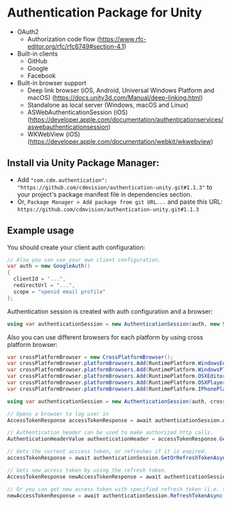# Authentication Package for Unity
- OAuth2
  - Authorization code flow (https://www.rfc-editor.org/rfc/rfc6749#section-4.1)
- Built-in clients
  - GitHub
  - Google
  - Facebook
- Built-in browser support
  - Deep link browser (iOS, Android, Universal Windows Platform and macOS) (https://docs.unity3d.com/Manual/deep-linking.html)
  - Standalone as local server (Windows, macOS and Linux)
  - ASWebAuthenticationSession (iOS) (https://developer.apple.com/documentation/authenticationservices/aswebauthenticationsession)
  - WKWebView (iOS) (https://developer.apple.com/documentation/webkit/wkwebview)

## Install via Unity Package Manager:
* Add `"com.cdm.authentication": "https://github.com/cdmvision/authentication-unity.git#1.1.3"` to your project's package manifest file in dependencies section.
* Or, `Package Manager > Add package from git URL...` and paste this URL: `https://github.com/cdmvision/authentication-unity.git#1.1.3`

## Example usage

You should create your client auth configuration:
```csharp
// Also you can use your own client configuration.
var auth = new GoogleAuth()
{
  clientId = "...",
  redirectUrl = "...",
  scope = "openid email profile"
};
```

Authentication session is created with auth configuration and a browser:
```csharp
using var authenticationSession = new AuthenticationSession(auth, new StandaloneBrowser());
```

Also you can use different browsers for each platform by using cross platform browser:
```csharp
var crossPlatformBrowser = new CrossPlatformBrowser();
var crossPlatformBrowser.platformBrowsers.Add(RuntimePlatform.WindowsEditor, new StandaloneBrowser());
var crossPlatformBrowser.platformBrowsers.Add(RuntimePlatform.WindowsPlayer, new StandaloneBrowser());
var crossPlatformBrowser.platformBrowsers.Add(RuntimePlatform.OSXEditor, new StandaloneBrowser());
var crossPlatformBrowser.platformBrowsers.Add(RuntimePlatform.OSXPlayer, new StandaloneBrowser());
var crossPlatformBrowser.platformBrowsers.Add(RuntimePlatform.IPhonePlayer, new ASWebAuthenticationSessionBrowser());

using var authenticationSession = new AuthenticationSession(auth, crossPlatformBrowser);

// Opens a browser to log user in
AccessTokenResponse accessTokenResponse = await authenticationSession.AuthenticateAsync();

// Authentication header can be used to make authorized http calls.
AuthenticationHeaderValue authenticationHeader = accessTokenResponse.GetAuthenticationHeader();

// Gets the current acccess token, or refreshes if it is expired.
accessTokenResponse = await authenticationSession.GetOrRefreshTokenAsync();

// Gets new access token by using the refresh token.
AccessTokenResponse newAccessTokenResponse = await authenticationSession.RefreshTokenAsync();

// Or you can get new access token with specified refresh token (i.e. stored on the local disk to prevent multiple sign-in for each app launch)
newAccessTokenResponse = await authenticationSession.RefreshTokenAsync("my_refresh_token");
```
